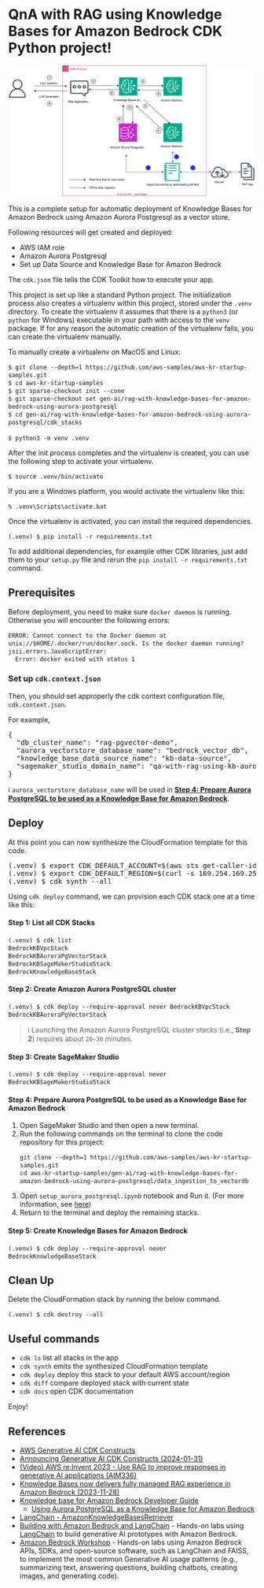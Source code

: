 # QnA with RAG using Knowledge Bases for Amazon Bedrock CDK Python project!

![rag_with_kb_for_amazon_bedrock_using_aurora_postgresql_arch](./rag_with_kb_for_amazon_bedrock_using_aurora_postgresql_arch.svg)

This is a complete setup for automatic deployment of Knowledge Bases for Amazon Bedrock using Amazon Aurora Postgresql as a vector store.

Following resources will get created and deployed:

- AWS IAM role
- Amazon Aurora Postgresql
- Set up Data Source and Knowledge Base for Amazon Bedrock

The `cdk.json` file tells the CDK Toolkit how to execute your app.

This project is set up like a standard Python project.  The initialization
process also creates a virtualenv within this project, stored under the `.venv`
directory.  To create the virtualenv it assumes that there is a `python3`
(or `python` for Windows) executable in your path with access to the `venv`
package. If for any reason the automatic creation of the virtualenv fails,
you can create the virtualenv manually.

To manually create a virtualenv on MacOS and Linux:

```
$ git clone --depth=1 https://github.com/aws-samples/aws-kr-startup-samples.git
$ cd aws-kr-startup-samples
$ git sparse-checkout init --cone
$ git sparse-checkout set gen-ai/rag-with-knowledge-bases-for-amazon-bedrock-using-aurora-postgresql
$ cd gen-ai/rag-with-knowledge-bases-for-amazon-bedrock-using-aurora-postgresql/cdk_stacks

$ python3 -m venv .venv
```

After the init process completes and the virtualenv is created, you can use the following
step to activate your virtualenv.

```
$ source .venv/bin/activate
```

If you are a Windows platform, you would activate the virtualenv like this:

```
% .venv\Scripts\activate.bat
```

Once the virtualenv is activated, you can install the required dependencies.

```
(.venv) $ pip install -r requirements.txt
```

To add additional dependencies, for example other CDK libraries, just add
them to your `setup.py` file and rerun the `pip install -r requirements.txt`
command.

## Prerequisites

Before deployment, you need to make sure `docker daemon` is running.
Otherwise you will encounter the following errors:

```
ERROR: Cannot connect to the Docker daemon at unix://$HOME/.docker/run/docker.sock. Is the docker daemon running?
jsii.errors.JavaScriptError:
  Error: docker exited with status 1
```

### Set up `cdk.context.json`

Then, you should set approperly the cdk context configuration file, `cdk.context.json`.

For example,

<pre>
{
  "db_cluster_name": "rag-pgvector-demo",
  "aurora_vectorstore_database_name": "bedrock_vector_db",
  "knowledge_base_data_source_name": "kb-data-source",
  "sagemaker_studio_domain_name": "qa-with-rag-using-kb-aurora-pgvector"
}
</pre>

:information_source: `aurora_vectorstore_database_name` will be used in [**Step 4: Prepare Aurora PostgreSQL to be used as a Knowledge Base for Amazon Bedrock**](../data_ingestion_to_vectordb/setup_aurora_postgresql.ipynb).

## Deploy

At this point you can now synthesize the CloudFormation template for this code.

<pre>
(.venv) $ export CDK_DEFAULT_ACCOUNT=$(aws sts get-caller-identity --query Account --output text)
(.venv) $ export CDK_DEFAULT_REGION=$(curl -s 169.254.169.254/latest/dynamic/instance-identity/document | jq -r .region)
(.venv) $ cdk synth --all
</pre>

Using `cdk deploy` command, we can provision each CDK stack one at a time like this:

#### Step 1: List all CDK Stacks

```
(.venv) $ cdk list
BedrockKBVpcStack
BedrockKBAuroraPgVectorStack
BedrockKBSageMakerStudioStack
BedrockKnowledgeBaseStack
```

#### Step 2: Create Amazon Aurora PostgreSQL cluster

```
(.venv) $ cdk deploy --require-approval never BedrockKBVpcStack BedrockKBAuroraPgVectorStack
```

> :information_source: Launching the Amazon Aurora PostgreSQL cluster stacks (i.e., **Step 2**) requires about `20~30` minutes.

#### Step 3: Create SageMaker Studio

```
(.venv) $ cdk deploy --require-approval never BedrockKBSageMakerStudioStack
```

#### Step 4: Prepare Aurora PostgreSQL to be used as a Knowledge Base for Amazon Bedrock

1. Open SageMaker Studio and then open a new terminal.
2. Run the following commands on the terminal to clone the code repository for this project:
   ```
   git clone --depth=1 https://github.com/aws-samples/aws-kr-startup-samples.git
   cd aws-kr-startup-samples/gen-ai/rag-with-knowledge-bases-for-amazon-bedrock-using-aurora-postgresql/data_ingestion_to_vectordb
   ```
3. Open `setup_aurora_postgresql.ipynb` notebook and Run it. (For more information, see [here](../data_ingestion_to_vectordb/setup_aurora_postgresql.ipynb))
4. Return to the terminal and deploy the remaining stacks.

#### Step 5: Create Knowledge Bases for Amazon Bedrock

```
(.venv) $ cdk deploy --require-approval never BedrockKnowledgeBaseStack
```

## Clean Up

Delete the CloudFormation stack by running the below command.

```
(.venv) $ cdk destroy --all
```

## Useful commands

 * `cdk ls`          list all stacks in the app
 * `cdk synth`       emits the synthesized CloudFormation template
 * `cdk deploy`      deploy this stack to your default AWS account/region
 * `cdk diff`        compare deployed stack with current state
 * `cdk docs`        open CDK documentation

Enjoy!

## References

 * [AWS Generative AI CDK Constructs](https://awslabs.github.io/generative-ai-cdk-constructs/)
 * [Announcing Generative AI CDK Constructs (2024-01-31)](https://aws.amazon.com/blogs/devops/announcing-generative-ai-cdk-constructs/)
 * [(Video) AWS re:Invent 2023 - Use RAG to improve responses in generative AI applications (AIM336)](https://youtu.be/N0tlOXZwrSs?t=1659)
 * [Knowledge Bases now delivers fully managed RAG experience in Amazon Bedrock (2023-11-28)](https://aws.amazon.com/blogs/aws/knowledge-bases-now-delivers-fully-managed-rag-experience-in-amazon-bedrock/)
 * [Knowledge base for Amazon Bedrock Developer Guide](https://docs.aws.amazon.com/bedrock/latest/userguide/knowledge-base.html)
   * [Using Aurora PostgreSQL as a Knowledge Base for Amazon Bedrock](https://docs.aws.amazon.com/AmazonRDS/latest/AuroraUserGuide/AuroraPostgreSQL.VectorDB.html)
 * [LangChain - AmazonKnowledgeBasesRetriever](https://python.langchain.com/docs/integrations/retrievers/bedrock)
 * [Building with Amazon Bedrock and LangChain](https://catalog.workshops.aws/building-with-amazon-bedrock/en-US) - Hands-on labs using [LangChain](https://github.com/langchain-ai/langchain) to build generative AI prototypes with Amazon Bedrock.
 * [Amazon Bedrock Workshop](https://catalog.us-east-1.prod.workshops.aws/workshops/a4bdb007-5600-4368-81c5-ff5b4154f518/en-US) - Hands-on labs using Amazon Bedrock APIs, SDKs, and open-source software, such as LangChain and FAISS, to implement the most common Generative AI usage patterns (e.g., summarizing text, answering questions, building chatbots, creating images, and generating code).

